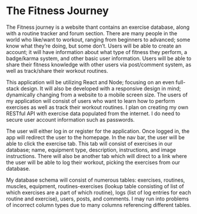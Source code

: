 # The Fitness Journey

The Fitness journey is a website thant contains an exercise database, along with a routine tracker and forum section. There are many people in the world who like/want to workout, ranging from beginners to advanced; some know what they’re doing, but some don’t. Users will be able to create an account; it will have information about what type of fitness they perform, a badge/karma system, and other basic user information. Users will be able to share their fitness knowledge with other users via post/comment system, as well as track/share their workout routines.

This application will be utilizing React and Node; focusing on an even full-stack design. It will also be developed with a responsive design in mind; dynamically changing from a website to a mobile screen size.
The users of my application will consist of users who want to learn how to perform exercises as well as track their workout routines. I plan on creating my own RESTful API with exercise data populated from the internet. I do need to secure user account information such as passwords.

The user will either log in or register for the application. Once logged in, the app will redirect the user to the homepage. In the nav bar, the user will be able to click the exercise tab. This tab will consist of exercises in our database; name, equipment type, description, instructions, and image instructions. There will also be another tab which will direct to a link where the user will be able to log their workout, picking the exercises from our database.

My database schema will consist of numerous tables: exercises, routines, muscles, equipment, routines-exercises (lookup table consisting of list of which exercises are a part of which routine), logs (list of log entries for each routine and exercise), users, posts, and comments. I may run into problems of incorrect column types due to many columns referencing different tables.
